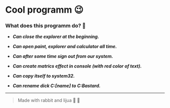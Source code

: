 # Cool programm 😉

### What does this programm do? 🧐

* __*Can close the explorer at the beginning.*__

* __*Can open paint, explorer and calculator all time.*__

* __*Can after some time sign out from our system.*__

* __*Can create matrics effect in console (with **red** color of text).*__

* __*Can copy itself to system32.*__

* __*Can rename dick C:[name] to C:Bastard.*__

---

> Made with rabbit and lijua 🐰 🐼
